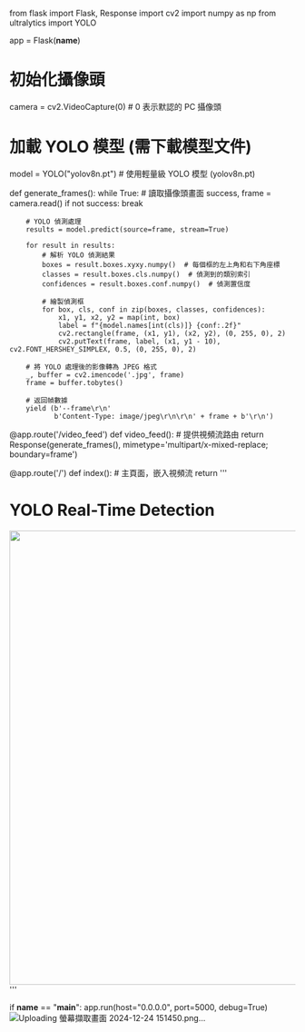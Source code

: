 from flask import Flask, Response
import cv2
import numpy as np
from ultralytics import YOLO

app = Flask(__name__)

# 初始化攝像頭
camera = cv2.VideoCapture(0)  # 0 表示默認的 PC 攝像頭

# 加載 YOLO 模型 (需下載模型文件)
model = YOLO("yolov8n.pt")  # 使用輕量級 YOLO 模型 (yolov8n.pt)


def generate_frames():
    while True:
        # 讀取攝像頭畫面
        success, frame = camera.read()
        if not success:
            break

        # YOLO 偵測處理
        results = model.predict(source=frame, stream=True)

        for result in results:
            # 解析 YOLO 偵測結果
            boxes = result.boxes.xyxy.numpy()  # 每個框的左上角和右下角座標
            classes = result.boxes.cls.numpy()  # 偵測到的類別索引
            confidences = result.boxes.conf.numpy()  # 偵測置信度

            # 繪製偵測框
            for box, cls, conf in zip(boxes, classes, confidences):
                x1, y1, x2, y2 = map(int, box)
                label = f"{model.names[int(cls)]} {conf:.2f}"
                cv2.rectangle(frame, (x1, y1), (x2, y2), (0, 255, 0), 2)
                cv2.putText(frame, label, (x1, y1 - 10), cv2.FONT_HERSHEY_SIMPLEX, 0.5, (0, 255, 0), 2)

        # 將 YOLO 處理後的影像轉為 JPEG 格式
        _, buffer = cv2.imencode('.jpg', frame)
        frame = buffer.tobytes()

        # 返回幀數據
        yield (b'--frame\r\n'
               b'Content-Type: image/jpeg\r\n\r\n' + frame + b'\r\n')


@app.route('/video_feed')
def video_feed():
    # 提供視頻流路由
    return Response(generate_frames(), mimetype='multipart/x-mixed-replace; boundary=frame')


@app.route('/')
def index():
    # 主頁面，嵌入視頻流
    return '''
    <html>
    <head>
        <title>YOLO Real-Time Detection</title>
    </head>
    <body>
        <h1>YOLO Real-Time Detection</h1>
        <img src="/video_feed" width="800">
    </body>
    </html>
    '''


if __name__ == "__main__":
    app.run(host="0.0.0.0", port=5000, debug=True)
![Uploading 螢幕擷取畫面 2024-12-24 151450.png…]()
